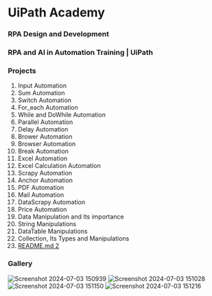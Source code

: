 # UiPath Academy
### RPA Design and Development

### RPA and AI in Automation Training | UiPath
### Projects 
1. Input Automation
2. Sum Automation
3. Switch Automation
4. For_each Automation
5. While and DoWhile Automation
6. Parallel Automation
7. Delay Automation
8. Brower Automation
9. Browser Automation
10. Break Automation
11. Excel Automation
12. Excel Calculation Automation
13. Scrapy Automation
14. Anchor Automation
15. PDF Automation
16. Mail Automation
17. DataScrapy Automation
18. Price Automation
19. Data Manipulation and Its importance
20. String Manipulations
21. DataTable Manipulations
22. Collection, Its Types and Manipulations
23. [README.md 2](https://github.com/rdxkeerthi/uipath/blob/main/UiPath%203/Email%20Document%20Automation/README.md)
### Gallery
![Screenshot 2024-07-03 150939](https://github.com/rdxkeerthi/uipath/assets/147473120/a73d76a1-c83e-4227-965e-d48275259100)
![Screenshot 2024-07-03 151028](https://github.com/rdxkeerthi/uipath/assets/147473120/b29d9b29-b5cd-4397-96a8-9c179dd06b35)
![Screenshot 2024-07-03 151150](https://github.com/rdxkeerthi/uipath/assets/147473120/a10cd1ef-7554-4c43-8ff0-1a49b46756b9)
![Screenshot 2024-07-03 151216](https://github.com/rdxkeerthi/uipath/assets/147473120/5a98d5b8-d589-40ec-9171-a17c89481136)
